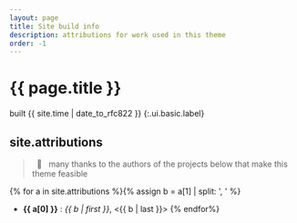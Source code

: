 ```yaml
---
layout: page
title: Site build info
description: attributions for work used in this theme
order: -1
---
```


# {{ page.title }}

built {{ site.time | date_to_rfc822 }}
{:.ui.basic.label}

## site.attributions

> &nbsp; :love_letter: &nbsp; many thanks to the authors of the projects below that make this theme feasible

{% for a in site.attributions %}{% assign b = a[1] | split: ', ' %}
- **{{ a[0] }}** : _{{ b | first }}_, <{{ b | last }}>
{% endfor%}
